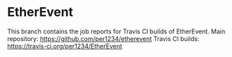 EtherEvent
==========
This branch contains the job reports for Travis CI builds of EtherEvent.
Main repository: https://github.com/per1234/etherevent
Travis CI builds: https://travis-ci.org/per1234/EtherEvent
